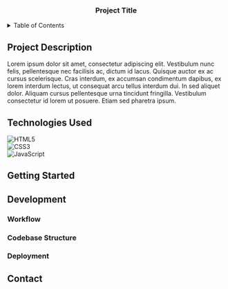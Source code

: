 <div align="center">
  <h3 align="center">Project Title</h3>
</div>

<details>
  <summary>Table of Contents</summary>
  <ul>
    <li><a href="#project-description">Project Description</a></li>
    <li><a href="technologies-used">Technologies Used</a></li>
  </ul>
</details>

## Project Description

Lorem ipsum dolor sit amet, consectetur adipiscing elit. Vestibulum nunc felis, 
pellentesque nec facilisis ac, dictum id lacus. Quisque auctor ex ac cursus 
scelerisque. Cras interdum, ex accumsan condimentum dapibus, ex lorem interdum 
lectus, ut consequat arcu tellus interdum dui. In sed aliquet dolor. Aliquam 
cursus pellentesque urna tincidunt fringilla. Vestibulum consectetur id lorem ut
posuere. Etiam sed pharetra ipsum.

## Technologies Used

![HTML5](https://img.shields.io/badge/HTML5-E34F26?style=for-the-badge&logo=html5&logoColor=white)  
![CSS3](https://img.shields.io/badge/CSS3-1572B6?style=for-the-badge&logo=css3&logoColor=white)  
![JavaScript](https://img.shields.io/badge/JavaScript-323330?style=for-the-badge&logo=javascript&logoColor=F7DF1E)

## Getting Started

## Development

### Workflow

### Codebase Structure

### Deployment

## Contact